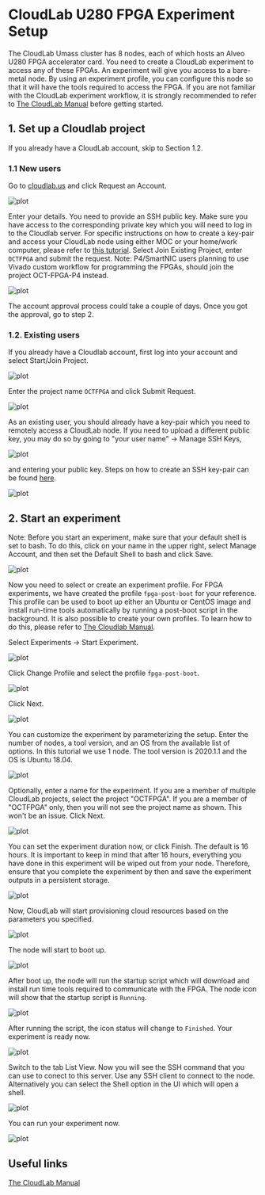 # CloudLab U280 FPGA Experiment Setup

The CloudLab Umass cluster has 8 nodes, each of which hosts an Alveo U280 FPGA accelerator card. You need to create a CloudLab experiment to access any of these FPGAs. An experiment will give you access to a bare-metal node. By using an experiment profile, you can configure this node so that it will have the tools required to access the FPGA.  If you are not familiar with the CloudLab experiment workflow, it is strongly recommended to refer to [The CloudLab Manual](http://docs.cloudlab.us/) before getting started.

## 1. Set up a Cloudlab project

If you already have a CloudLab account, skip to Section 1.2.

### 1.1 New users

Go to [cloudlab.us](https://cloudlab.us) and click Request an Account.

![plot](images/new_account_1.png)

Enter your details. You need to provide an SSH public key. Make sure you have access to the corresponding private key which you will need to log in to the Cloudlab server. For specific instructions on how to create a key-pair and access your CloudLab node using either MOC or your home/work computer, please refer to [this tutorial](https://github.com/OCT-FPGA/OCT-Tutorials/blob/master/managing-keys/setup-keys.md). Select Join Existing Project, enter ```OCTFPGA``` and submit the request. Note: P4/SmartNIC users planning to use Vivado custom workflow for programming the FPGAs, should join the project OCT-FPGA-P4 instead.

![plot](images/new_account_2.png)

The account approval process could take a couple of days. Once you got the approval, go to step 2. 

### 1.2. Existing users

If you already have a Cloudlab account, first log into your account and select Start/Join Project. 

![plot](images/existing-account_1.png)

Enter the project name ```OCTFPGA``` and click Submit Request.

![plot](images/existing-account_2.png)

As an existing user, you should already have a key-pair which you need to remotely access a CloudLab node. If you need to upload a different public key, you may do so by going to "your user name" &#8594; Manage SSH Keys, 
  
![plot](images/existing-account_3.png)
  
and entering your public key. Steps on how to create an SSH key-pair can be found [here](https://github.com/OCT-FPGA/oct-tutorials/blob/main/managing-keys/setup-keys.md).

![plot](images/existing-account_4.png)

## 2. Start an experiment

Note: Before you start an experiment, make sure that your default shell is set to bash. To do this, click on your name in the upper right, select Manage Account, and then set the Default Shell to bash and click Save.

![plot](images/manage_account.png)

Now you need to select or create an experiment profile. For FPGA experiments, we have created the profile ```fpga-post-boot``` for your reference. This profile can be used to boot up either an Ubuntu or CentOS image and install run-time tools automatically by running a post-boot script in the background. It is also possible to create your own profiles. To learn how to do this, please refer to [The Cloudlab Manual](http://docs.cloudlab.us/).

Select Experiments &#8594; Start Experiment.

![plot](images/experiment_1.png)

Click Change Profile and select the profile ```fpga-post-boot```.

![plot](images/post-boot-0.png)

Click Next.

![plot](images/post-boot-1.png)

You can customize the experiment by parameterizing the setup. Enter the number of nodes, a tool version, and an OS from the available list of options. In this tutorial we use 1 node. The tool version is 2020.1.1 and the OS is Ubuntu 18.04. 

![plot](images/post-boot-2.png)

Optionally, enter a name for the experiment. If you are a member of multiple CloudLab projects, select the project "OCTFPGA". If you are a member of "OCTFPGA" only, then you will not see the project name as shown. This won't be an issue. Click Next.

![plot](images/post-boot-3.png)

You can set the experiment duration now, or click Finish. The default is 16 hours. It is important to keep in mind that after 16 hours, everything you have done in this experiment will be wiped out from your node. Therefore, ensure that you complete the experiment by then and save the experiment outputs in a persistent storage.

![plot](images/experiment_6.png)

Now, CloudLab will start provisioning cloud resources based on the parameters you specified. 

![plot](images/post-boot-4.png)

The node will start to boot up.

![plot](images/post-boot-5.png)

After boot up, the node will run the startup script which will download and install run time tools required to communicate with the FPGA. The node icon will show that the startup script is ```Running```.

![plot](images/post-boot-6.png)

After running the script, the icon status will change to ```Finished```. Your experiment is ready now.

![plot](images/post-boot-7.png)

Switch to the tab List View. Now you will see the SSH command that you can use to conect to this server. Use any SSH client to connect to the node. Alternatively you can select the Shell option in the UI which will open a shell.

![plot](images/post-boot-8.png)

You can run your experiment now.

![plot](images/post-boot-9.png)


## Useful links

[The CloudLab Manual](http://docs.cloudlab.us/)
